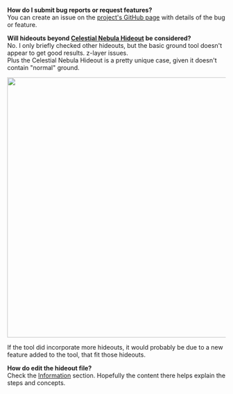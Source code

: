 ﻿
**How do I submit bug reports or request features?** <br/>
You can create an issue on the <a href="https://github.com/JonathanMcCaffrey/poe-hideoutground/issues">project's GitHub page</a> with details of the bug or feature.

**Will hideouts beyond <a href="https://pathofexile.gamepedia.com/Celestial_Nebula_Hideout">Celestial Nebula Hideout</a> be considered?** <br/>
No. I only briefly checked other hideouts, but the basic ground tool doesn't appear to get good results. z-layer issues. <br/>
Plus the Celestial Nebula Hideout is a pretty unique case, given it doesn't contain "normal" ground. <br/>

<img width="600" src="images/faq/ZLayerIssues.png"> <br/>

If the tool did incorporate more hideouts, it would probably be due to a new feature added to the tool, that fit those hideouts.

**How do edit the hideout file?** <br/>
Check the <a href="/Information">Information</a> section. Hopefully the content there helps explain the steps and concepts.